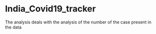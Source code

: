 # India_Covid19_tracker
The analysis deals with the analysis of the number of the case present in the data 
